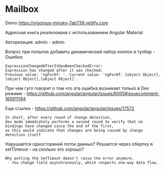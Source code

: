 # Mailbox

Demo https://vigorous-minsky-7ab739.netlify.com

Адресная книга реализована с использованием Angular Material

Авторизация: admin - admin

Вопрос при попытке добавить динамический набор кнопок в тулбар - 
Oшибка:
```
ExpressionChangedAfterItHasBeenCheckedError:
Expression has changed after it was checked.
Previous value: 'ngForOf: '. Current value: 'ngForOf: [object Object],[object Object],[object Object]'.
```

При чем гугл говорит о том что эта ошибка возникает только в Dev режиме - https://github.com/angular/angular/issues/6005#issuecomment-165911194

Еще ссылка - https://github.com/angular/angular/issues/17572

```
In short, after every round of change detection, 
dev mode immediately performs a second round to verify that no bindings have changed since the end of the first, 
as this would indicate that changes are being caused by change detection itself
```
Нарушается односториний поток данных? Решается через обертку в setTimeout - на сколько это хорошо?

```
Why putting the SetTimout doesn't raise the error anymore.
 - You change field asynchronously, which respects one-way data flow.
```
